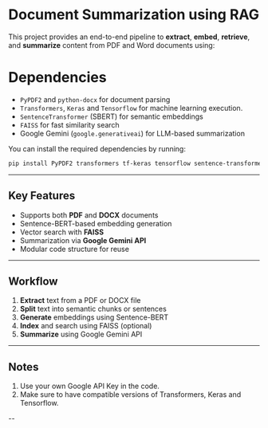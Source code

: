 # Document Summarization using RAG

This project provides an end-to-end pipeline to **extract**, **embed**, **retrieve**, and **summarize** content from PDF and Word documents using:

# Dependencies

- `PyPDF2` and `python-docx` for document parsing
- `Transformers`, `Keras` and `Tensorflow` for machine learning execution.  
- `SentenceTransformer` (SBERT) for semantic embeddings  
- `FAISS` for fast similarity search  
- Google Gemini (`google.generativeai`) for LLM-based summarization

You can install the required dependencies by running:

```bash
pip install PyPDF2 transformers tf-keras tensorflow sentence-transformers faiss-cpu google-generativeai python-docx 
```

---

## Key Features

- Supports both **PDF** and **DOCX** documents
- Sentence-BERT-based embedding generation
- Vector search with **FAISS**
- Summarization via **Google Gemini API**
- Modular code structure for reuse

---

## Workflow

1. **Extract** text from a PDF or DOCX file  
2. **Split** text into semantic chunks or sentences  
3. **Generate** embeddings using Sentence-BERT  
4. **Index** and search using FAISS (optional)  
5. **Summarize** using Google Gemini API

---

## Notes

1. Use your own Google API Key in the code.
2. Make sure to have compatible versions of Transformers, Keras and Tensorflow.

--
